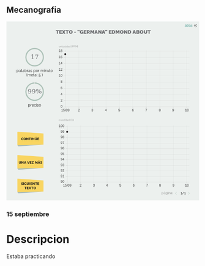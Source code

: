 ## Mecanografia


![](https://raw.githubusercontent.com/Hanzla55/primer-trimestre/main/Captura%20de%20pantalla%20de%202021-09-15%2012-07-06.png?token=AVUMTJ25BG62Q72OZXRGCGTBIHDCA)
 
### 15 septiembre

#  Descripcion 
Estaba practicando 
